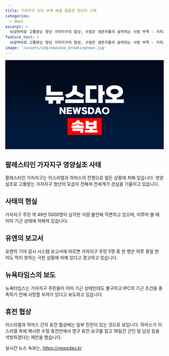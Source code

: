 ```yaml
---
title: 가자지구 신의 부재 해골 몰골한 청년의 고백
categories:
  - News
excerpt: >
  뇌성마비로 고통받는 청년 가자지구의 참상, 수많은 생존자들의 숨막히는 식량 부족 - 가자지구에서 극심한 기근과 영양실조가 주민들을 괴롭히고 있다. 21세 청년의 모습을 통해 심각한 상황이 드러나고, 주민들은 후원금으로 생필품을 받아 살아가고 있다. 유엔의 보고서에 따르면 가자지구 주민 약 49만 5000명이 식량 부족에 직면해있으며, NYT는 이미 기근을 겪고 있다고 전했다. 이스라엘과 하마스의 휴전 협상에는 일부 진전이 있었고, 미국과 이스라엘에서는 휴전을 위한 중요 돌파구를 찾을 수 있을 것으로 보인다.
feature_text: >
  뇌성마비로 고통받는 청년 가자지구의 참상, 수많은 생존자들의 숨막히는 식량 부족 - 가자지구에서 극심한 기근과 영양실조가 주민들을 괴롭히고 있다. 21세 청년의 모습을 통해 심각한 상황이 드러나고, 주민들은 후원금으로 생필품을 받아 살아가고 있다. 유엔의 보고서에 따르면 가자지구 주민 약 49만 5000명이 식량 부족에 직면해있으며, NYT는 이미 기근을 겪고 있다고 전했다. 이스라엘과 하마스의 휴전 협상에는 일부 진전이 있었고, 미국과 이스라엘에서는 휴전을 위한 중요 돌파구를 찾을 수 있을 것으로 보인다.
image: '/assets/img/newsdao_breakingnews.jpg'
---
```


<p><img src="/assets/img/newsdao_breakingnews.jpg" alt="ontimetimes 속보" /></p>

<h2 data-ke-size="size26">팔레스타인 가자지구 영양실조 사태</h2>

<p data-ke-size="size16">팔레스타인 가자지구는 이스라엘과 하마스의 전쟁으로 힘든 상황에 처해 있습니다. 영양실조로 고통받는 가자지구 청년의 모습이 전해져 전세계가 관심을 기울이고 있습니다.</p>

<h2 data-ke-size="size24">사태의 현실</h2>

<p data-ke-size="size16">가자지구 주민 약 49만 5000명이 심각한 식량 불안에 직면하고 있으며, 미루어 볼 때 이미 기근 상태에 처해져 있습니다.</p>

<h2 data-ke-size="size24">유엔의 보고서</h2>

<p data-ke-size="size16">유엔의 기아 감시 시스템 보고서에 따르면 가자지구 주민 5명 중 한 명은 하루 종일 한 끼도 먹지 못하는 극한 상황에 처해 있다고 경고하고 있습니다.</p>

<h2 data-ke-size="size24">뉴욕타임스의 보도</h2>

<p data-ke-size="size16">뉴욕타임스는 가자지구 주민들이 이미 기근 상태인데도 불구하고 IPC의 기근 조건을 충족하기 전에 사망할 우려가 있다고 보도하고 있습니다.</p>

<h2 data-ke-size="size24">휴전 협상</h2>

<p data-ke-size="size16">이스라엘과 하마스 간의 휴전 협상에는 일부 진전이 있는 것으로 보입니다. 하마스가 이스라엘 측에 제시한 수정 휴전안에서 영구 휴전 요구를 접고 16일간 군인 및 남성 등을 석방하겠다는 제안을 했습니다.</p>
실시간 뉴스 속보는, <a href="https://newsdao.kr" rel="dofollow">https://newsdao.kr</a>


